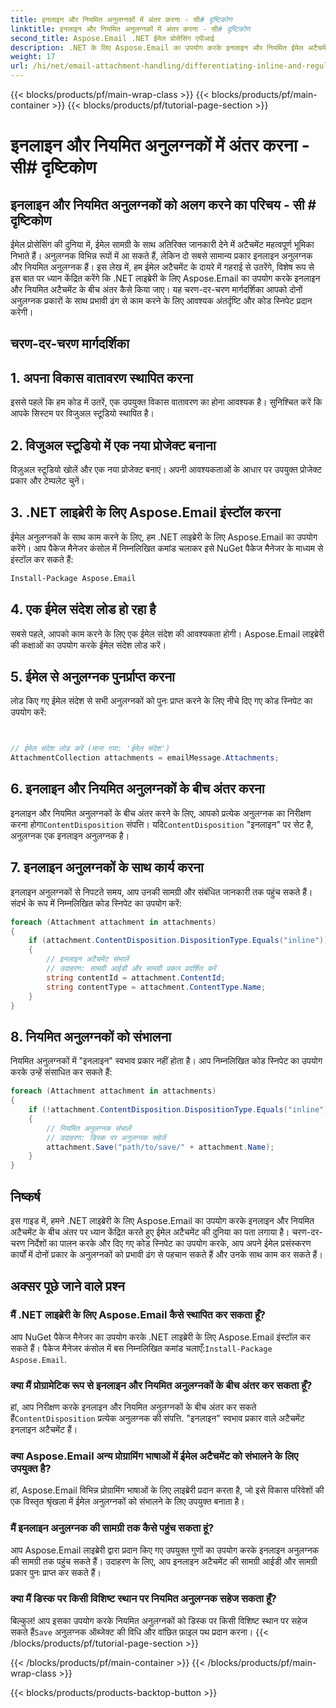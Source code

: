 ```yaml
---
title: इनलाइन और नियमित अनुलग्नकों में अंतर करना - सी# दृष्टिकोण
linktitle: इनलाइन और नियमित अनुलग्नकों में अंतर करना - सी# दृष्टिकोण
second_title: Aspose.Email .NET ईमेल प्रोसेसिंग एपीआई
description: .NET के लिए Aspose.Email का उपयोग करके इनलाइन और नियमित ईमेल अटैचमेंट के बीच अंतर करना सीखें। कोड उदाहरणों के साथ व्यापक मार्गदर्शिका।
weight: 17
url: /hi/net/email-attachment-handling/differentiating-inline-and-regular-attachments-csharp-approach/
---
```


{{< blocks/products/pf/main-wrap-class >}}
{{< blocks/products/pf/main-container >}}
{{< blocks/products/pf/tutorial-page-section >}}

# इनलाइन और नियमित अनुलग्नकों में अंतर करना - सी# दृष्टिकोण


## इनलाइन और नियमित अनुलग्नकों को अलग करने का परिचय - सी # दृष्टिकोण

ईमेल प्रोसेसिंग की दुनिया में, ईमेल सामग्री के साथ अतिरिक्त जानकारी देने में अटैचमेंट महत्वपूर्ण भूमिका निभाते हैं। अनुलग्नक विभिन्न रूपों में आ सकते हैं, लेकिन दो सबसे सामान्य प्रकार इनलाइन अनुलग्नक और नियमित अनुलग्नक हैं। इस लेख में, हम ईमेल अटैचमेंट के दायरे में गहराई से उतरेंगे, विशेष रूप से इस बात पर ध्यान केंद्रित करेंगे कि .NET लाइब्रेरी के लिए Aspose.Email का उपयोग करके इनलाइन और नियमित अटैचमेंट के बीच अंतर कैसे किया जाए। यह चरण-दर-चरण मार्गदर्शिका आपको दोनों अनुलग्नक प्रकारों के साथ प्रभावी ढंग से काम करने के लिए आवश्यक अंतर्दृष्टि और कोड स्निपेट प्रदान करेगी।

## चरण-दर-चरण मार्गदर्शिका

## 1. अपना विकास वातावरण स्थापित करना

इससे पहले कि हम कोड में उतरें, एक उपयुक्त विकास वातावरण का होना आवश्यक है। सुनिश्चित करें कि आपके सिस्टम पर विजुअल स्टूडियो स्थापित है।

## 2. विजुअल स्टूडियो में एक नया प्रोजेक्ट बनाना

विज़ुअल स्टूडियो खोलें और एक नया प्रोजेक्ट बनाएं। अपनी आवश्यकताओं के आधार पर उपयुक्त प्रोजेक्ट प्रकार और टेम्पलेट चुनें।

## 3. .NET लाइब्रेरी के लिए Aspose.Email इंस्टॉल करना

ईमेल अनुलग्नकों के साथ काम करने के लिए, हम .NET लाइब्रेरी के लिए Aspose.Email का उपयोग करेंगे। आप पैकेज मैनेजर कंसोल में निम्नलिखित कमांड चलाकर इसे NuGet पैकेज मैनेजर के माध्यम से इंस्टॉल कर सकते हैं:

```bash
Install-Package Aspose.Email
```

## 4. एक ईमेल संदेश लोड हो रहा है

सबसे पहले, आपको काम करने के लिए एक ईमेल संदेश की आवश्यकता होगी। Aspose.Email लाइब्रेरी की कक्षाओं का उपयोग करके ईमेल संदेश लोड करें।

## 5. ईमेल से अनुलग्नक पुनर्प्राप्त करना

लोड किए गए ईमेल संदेश से सभी अनुलग्नकों को पुनः प्राप्त करने के लिए नीचे दिए गए कोड स्निपेट का उपयोग करें:

```csharp


// ईमेल संदेश लोड करें (माना गया: 'ईमेल संदेश')
AttachmentCollection attachments = emailMessage.Attachments;
```

## 6. इनलाइन और नियमित अनुलग्नकों के बीच अंतर करना

इनलाइन और नियमित अनुलग्नकों के बीच अंतर करने के लिए, आपको प्रत्येक अनुलग्नक का निरीक्षण करना होगा`ContentDisposition` संपत्ति। यदि`ContentDisposition` "इनलाइन" पर सेट है, अनुलग्नक एक इनलाइन अनुलग्नक है।

## 7. इनलाइन अनुलग्नकों के साथ कार्य करना

इनलाइन अनुलग्नकों से निपटते समय, आप उनकी सामग्री और संबंधित जानकारी तक पहुंच सकते हैं। संदर्भ के रूप में निम्नलिखित कोड स्निपेट का उपयोग करें:

```csharp
foreach (Attachment attachment in attachments)
{
    if (attachment.ContentDisposition.DispositionType.Equals("inline"))
    {
        // इनलाइन अटैचमेंट संभालें
        // उदाहरण: सामग्री आईडी और सामग्री प्रकार प्रदर्शित करें
        string contentId = attachment.ContentId;
        string contentType = attachment.ContentType.Name;
    }
}
```

## 8. नियमित अनुलग्नकों को संभालना

नियमित अनुलग्नकों में "इनलाइन" स्वभाव प्रकार नहीं होता है। आप निम्नलिखित कोड स्निपेट का उपयोग करके उन्हें संसाधित कर सकते हैं:

```csharp
foreach (Attachment attachment in attachments)
{
    if (!attachment.ContentDisposition.DispositionType.Equals("inline"))
    {
        // नियमित अनुलग्नक संभालें
        // उदाहरण: डिस्क पर अनुलग्नक सहेजें
        attachment.Save("path/to/save/" + attachment.Name);
    }
}
```

## निष्कर्ष

इस गाइड में, हमने .NET लाइब्रेरी के लिए Aspose.Email का उपयोग करके इनलाइन और नियमित अटैचमेंट के बीच अंतर पर ध्यान केंद्रित करते हुए ईमेल अटैचमेंट की दुनिया का पता लगाया है। चरण-दर-चरण निर्देशों का पालन करके और दिए गए कोड स्निपेट का उपयोग करके, आप अपने ईमेल प्रसंस्करण कार्यों में दोनों प्रकार के अनुलग्नकों को प्रभावी ढंग से पहचान सकते हैं और उनके साथ काम कर सकते हैं।

## अक्सर पूछे जाने वाले प्रश्न

### मैं .NET लाइब्रेरी के लिए Aspose.Email कैसे स्थापित कर सकता हूँ?

 आप NuGet पैकेज मैनेजर का उपयोग करके .NET लाइब्रेरी के लिए Aspose.Email इंस्टॉल कर सकते हैं। पैकेज मैनेजर कंसोल में बस निम्नलिखित कमांड चलाएँ:`Install-Package Aspose.Email`.

### क्या मैं प्रोग्रामेटिक रूप से इनलाइन और नियमित अनुलग्नकों के बीच अंतर कर सकता हूँ?

 हां, आप निरीक्षण करके इनलाइन और नियमित अनुलग्नकों के बीच अंतर कर सकते हैं`ContentDisposition` प्रत्येक अनुलग्नक की संपत्ति. "इनलाइन" स्वभाव प्रकार वाले अटैचमेंट इनलाइन अटैचमेंट हैं।

### क्या Aspose.Email अन्य प्रोग्रामिंग भाषाओं में ईमेल अटैचमेंट को संभालने के लिए उपयुक्त है?

हां, Aspose.Email विभिन्न प्रोग्रामिंग भाषाओं के लिए लाइब्रेरी प्रदान करता है, जो इसे विकास परिवेशों की एक विस्तृत श्रृंखला में ईमेल अनुलग्नकों को संभालने के लिए उपयुक्त बनाता है।

### मैं इनलाइन अनुलग्नक की सामग्री तक कैसे पहुंच सकता हूं?

आप Aspose.Email लाइब्रेरी द्वारा प्रदान किए गए उपयुक्त गुणों का उपयोग करके इनलाइन अनुलग्नक की सामग्री तक पहुंच सकते हैं। उदाहरण के लिए, आप इनलाइन अटैचमेंट की सामग्री आईडी और सामग्री प्रकार पुनः प्राप्त कर सकते हैं।

### क्या मैं डिस्क पर किसी विशिष्ट स्थान पर नियमित अनुलग्नक सहेज सकता हूँ?

 बिल्कुल! आप इसका उपयोग करके नियमित अनुलग्नकों को डिस्क पर किसी विशिष्ट स्थान पर सहेज सकते हैं`Save` अनुलग्नक ऑब्जेक्ट की विधि और वांछित फ़ाइल पथ प्रदान करना।
{{< /blocks/products/pf/tutorial-page-section >}}

{{< /blocks/products/pf/main-container >}}
{{< /blocks/products/pf/main-wrap-class >}}

{{< blocks/products/products-backtop-button >}}
